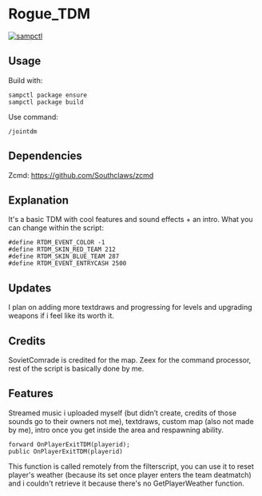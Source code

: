 # Rogue_TDM

[![sampctl](https://shields.southcla.ws/badge/sampctl-Rogue_TDM-2f2f2f.svg?style=for-the-badge)](https://github.com/RogueDrifter/Rogue_TDM)

## Usage

Build with:

```pawn
sampctl package ensure
sampctl package build
```

Use command:

```pawn
/jointdm
```
## Dependencies

Zcmd: https://github.com/Southclaws/zcmd

## Explanation

It's a basic TDM with cool features and sound effects + an intro.
What you can change within the script:
```
#define RTDM_EVENT_COLOR -1
#define RTDM_SKIN_RED_TEAM 212
#define RTDM_SKIN_BLUE_TEAM 287
#define RTDM_EVENT_ENTRYCASH 2500
```

## Updates

I plan on adding more textdraws and progressing for levels and upgrading weapons if i feel like its worth it.

## Credits

SovietComrade is credited for the map.
Zeex for the command processor, rest of the script is basically done by me.

## Features

Streamed music i uploaded myself (but didn’t create, credits of those sounds go to their owners not me), textdraws, custom map (also not made by me), intro once you get inside the area and respawning ability.
```
forward OnPlayerExitTDM(playerid);
public OnPlayerExitTDM(playerid)
```
This function is called remotely from the filterscript, you can use it to reset player's weather (because its set once player enters the team deatmatch) and i couldn't retrieve it because there's no GetPlayerWeather function.
